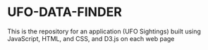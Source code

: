 # UFO-DATA-FINDER
This is the repository for an application (UFO Sightings) built using JavaScript, HTML, and CSS, and D3.js on each web page
